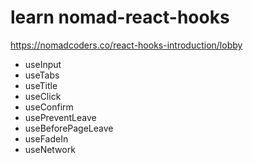 # learn nomad-react-hooks

https://nomadcoders.co/react-hooks-introduction/lobby

- useInput
- useTabs
- useTitle
- useClick
- useConfirm
- usePreventLeave
- useBeforePageLeave
- useFadeIn
- useNetwork